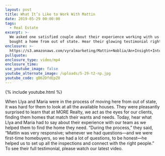 ```yaml
---
layout: post
title: What It’s Like to Work With Mattin
date: 2019-05-29 00:00:00
tags:
  - Real Estate
excerpt: >-
  We asked one satisfied couple about their experience working with us as they
  bought a home from out of state. Hear their glowing testimonial right here.
enclosure: >-
  https://s3.amazonaws.com/vyralmarketing/Mattin+Noblia/An+Insight+Into+What+Its+Like+to+Work+With+MORE+Realty.mp4
pullquote:
enclosure_type: video/mp4
enclosure_time:
use_youtube_image: false
youtube_alternate_image: /uploads/5-29-t2-np.jpg
youtube_code: gB62DfdEpZ0
---
```


{% include youtube.html %}

When Llya and Maria were in the process of moving here from out of state, it was hard for them to look at all the available houses. They were pleasantly surprised to learn that at MORE Realty, we act as the eyes for our clients, finding them homes that match their wants and needs. Today, hear what Llya and Maria had to say about their experience with our team as we helped them to find the home they need. “During the process,” they said, “Mattin was very responsive; whenever we had questions—and we were first-time homebuyers, so we had a lot of questions, to be honest—he helped us to set up all the inspections and connect with the right people.” To see their full testimonial, please watch our latest video.